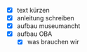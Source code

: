 - [x] text kürzen
- [x] anleitung schreiben
- [x] aufbau museumancht
- [x] aufbau OBA
	- [x] was brauchen wir